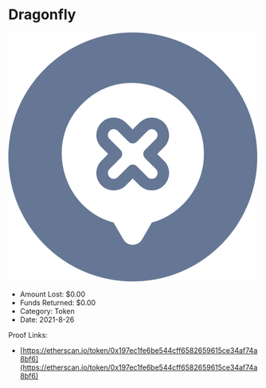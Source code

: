 # Dragonfly
![Dragonfly](/rektimages/Dragonfly.png)
- Amount Lost: $0.00
- Funds Returned: $0.00
- Category: Token
- Date: 2021-8-26



Proof Links:
- [https://etherscan.io/token/0x197ec1fe6be544cff6582659615ce34af74a8bf6](https://etherscan.io/token/0x197ec1fe6be544cff6582659615ce34af74a8bf6)


